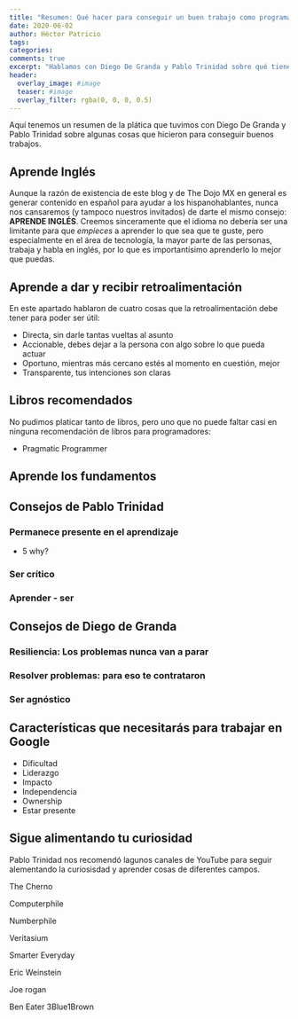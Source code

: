```yaml
---
title: "Resumen: Qué hacer para conseguir un buen trabajo como programador"
date: 2020-06-02
author: Héctor Patricio
tags:
categories:
comments: true
excerpt: "Hablamos con Diego De Granda y Pablo Trinidad sobre qué tienes que hacer para conseguit un buen trabajo en tecnología. Aquí tienes un resumen."
header:
  overlay_image: #image
  teaser: #image
  overlay_filter: rgba(0, 0, 0, 0.5)
---
```


Aquí tenemos un resumen de la plática que tuvimos con Diego De Granda y Pablo Trinidad sobre algunas cosas que hicieron para conseguir buenos trabajos.

## Aprende Inglés

Aunque la razón de existencia de este blog y de The Dojo MX en general es generar contenido en español para ayudar a los hispanohablantes, nunca nos cansaremos (y tampoco nuestros invitados) de darte el mismo consejo: **APRENDE INGLÉS**. Creemos sinceramente que el idioma no debería ser una limitante para que _empieces_ a aprender lo que sea que te guste, pero especialmente en el área de tecnología, la mayor parte de las personas, trabaja y habla en inglés, por lo que es importantísimo aprenderlo lo mejor que puedas.

## Aprende a dar y recibir retroalimentación

En este apartado hablaron de cuatro cosas que la retroalimentación debe tener para poder ser útil:

- Directa, sin darle tantas vueltas al asunto
- Accionable, debes dejar a la persona con algo sobre lo que pueda actuar
- Oportuno, mientras más cercano estés al momento en cuestión, mejor
- Transparente, tus intenciones son claras

## Libros recomendados

No pudimos platicar tanto de libros, pero uno que no puede faltar casi en ninguna recomendación de libros para programadores:

* Pragmatic Programmer

## Aprende los fundamentos


## Consejos de Pablo Trinidad


### Permanece presente en el aprendizaje

 - 5 why?
### Ser crítico
### Aprender - ser



## Consejos de Diego de Granda

### Resiliencia: Los problemas nunca van a parar
###  Resolver problemas: para eso te contrataron
### Ser agnóstico

## Características que necesitarás para trabajar en Google

* Dificultad
* Liderazgo
* Impacto
* Independencia
* Ownership
* Estar presente


## Sigue alimentando tu curiosidad


Pablo Trinidad nos recomendó lagunos canales de YouTube para seguir alementando la curiosisdad y aprender cosas de diferentes campos.


The Cherno

Computerphile

Numberphile

Veritasium

Smarter Everyday

Eric Weinstein

Joe rogan

Ben Eater
3Blue1Brown

